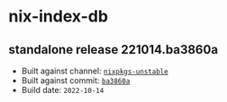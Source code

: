 # nix-index-db
## standalone release 221014.ba3860a
- Built against channel: [`nixpkgs-unstable`](https://github.com/nixos/nixpkgs/tree/nixpkgs-unstable)
- Built against commit: [`ba3860a`](https://github.com/NixOS/nixpkgs/commit/ba3860a10f7fd74227154aeb8625e267df312f8f)
- Build date: `2022-10-14`
